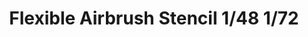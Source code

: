 ---
layout: product
title: "Flexible Airbrush Stencil 1/48 1/72"
price: "1000" 
desc: "Šablon za bojenje"
img_path: "/assets/img/AK9080.webp"
brand: "AK"
available: true
special_offer: true
new: false
soon: false
cat: "070000"
subcat: "070200"
subsubcat: "070201"
sifra: "AK9080"
popular: false
---